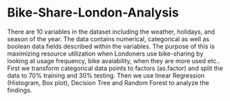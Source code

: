 # Bike-Share-London-Analysis

There are 10 variables in the dataset including the weather, holidays, and season of the year. The data contains numerical, categorical as well as boolean data fields described within the variables. The purpose of this is maximizing resource utilization when Londoners use bike-sharing by looking at usage frequency, bike avaiability, when they are more used etc.. First we transform categorical data points to factors (as.factor) and split the data to 70% training and 30% testing. 
Then we use linear Regression (Histogram, Box plot), Decision Tree and Random Forest to analyze the findings. 
 


